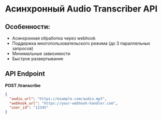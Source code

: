 # Асинхронный Audio Transcriber API

## Особенности:
- Асинхронная обработка через webhook
- Поддержка многопользовательского режима (до 3 параллельных запросов)
- Минимальные зависимости
- Быстрое развертывание

## API Endpoint
**POST /transcribe**
```json
{
  "audio_url": "https://example.com/audio.mp3",
  "webhook_url": "https://your-webhook-handler.com",
  "user_id": "12345"
}
